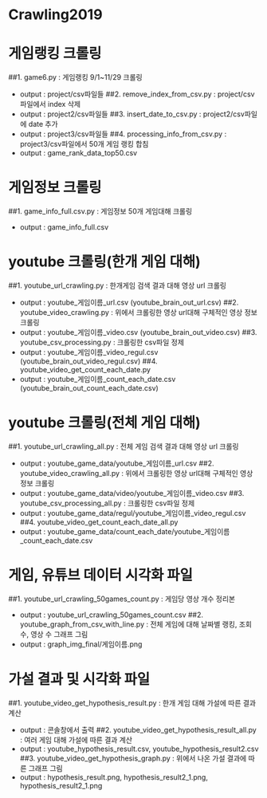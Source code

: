 # Crawling2019

# 게임랭킹 크롤링
##1. game6.py : 게임랭킹 9/1~11/29 크롤링
  - output : project/csv파일들
##2. remove_index_from_csv.py : project/csv파일에서 index 삭제
  - output : project2/csv파일들
##3. insert_date_to_csv.py : project2/csv파일에 date 추가
  - output : project3/csv파일들
##4. processing_info_from_csv.py : project3/csv파일에서 50개 게임 랭킹 합침
  - output : game_rank_data_top50.csv
  
# 게임정보 크롤링
##1. game_info_full.csv.py : 게임정보 50개 게임대해 크롤링
  - output : game_info_full.csv
  
# youtube 크롤링(한개 게임 대해)
##1. youtube_url_crawling.py : 한개게임 검색 결과 대해 영상 url 크롤링
  - output : youtube_게임이름_url.csv (youtube_brain_out_url.csv)
##2. youtube_video_crawling.py : 위에서 크롤링한 영상 url대해 구체적인 영상 정보 크롤링
  - output : youtube_게임이름_video.csv (youtube_brain_out_video.csv)
##3. youtube_csv_processing.py : 크롤링한 csv파일 정제
  - output : youtube_게임이름_video_regul.csv (youtube_brain_out_video_regul.csv)
##4. youtube_video_get_count_each_date.py
  - output : youtube_게임이름_count_each_date.csv (youtube_brain_out_count_each_date.csv)
  
# youtube 크롤링(전체 게임 대해)
##1. youtube_url_crawling_all.py : 전체 게임 검색 결과 대해 영상 url 크롤링
  - output : youtube_game_data/youtube_게임이름_url.csv
##2. youtube_video_crawling_all.py : 위에서 크롤링한 영상 url대해 구체적인 영상 정보 크롤링
  - output : youtube_game_data/video/youtube_게임이름_video.csv
##3. youtube_csv_processing_all.py : 크롤링한 csv파일 정제
  - output : youtube_game_data/regul/youtube_게임이름_video_regul.csv
##4. youtube_video_get_count_each_date_all.py
  - output : youtube_game_data/count_each_date/youtube_게임이름_count_each_date.csv

# 게임, 유튜브 데이터 시각화 파일
##1. youtube_url_crawling_50games_count.py : 게임당 영상 개수 정리본
  - output : youtube_url_crawling_50games_count.csv
##2. youtube_graph_from_csv_with_line.py : 전체 게임에 대해 날짜별 랭킹, 조회수, 영상 수 그래프 그림
  - output : graph_img_final/게임이름.png

# 가설 결과 및 시각화 파일
##1. youtube_video_get_hypothesis_result.py : 한개 게임 대해 가설에 따른 결과 계산
  - output : 콘솔창에서 출력
##2. youtube_video_get_hypothesis_result_all.py : 여러 게임 대해 가설에 따른 결과 계산
  - output : youtube_hypothesis_result.csv, youtube_hypothesis_result2.csv
##3. youtube_video_get_hypothesis_graph.py : 위에서 나온 가설 결과에 따른 그래프 그림
  - output : hypothesis_result.png, hypothesis_result2_1.png, hypothesis_result2_1.png

